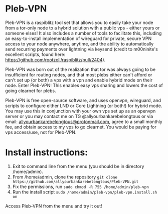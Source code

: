 # Pleb-VPN
Pleb-VPN is a raspiblitz tool set that allows you to easily take your node
from a tor-only node to a hybrid solution with a public vps - either yours or
someone elses! It also includes a number of tools to facilitate this, including
an easy-to-install implementation of wireguard for private, secure VPN access
to your node anywhere, anytime, and the ability to automatically send recurring
payments over lightning via keysend (credit to m00ninite's excellent scripts,
found here: https://github.com/rootzoll/raspiblitz/pull/2404).

Pleb-VPN was born out of the realization that tor was always going to be
insufficient for routing nodes, and that most plebs either can't afford
or can't set up (or both) a vps with a vpn and enable hybrid mode on their
node. Enter Pleb-VPN! This enables easy vps sharing and lowers the cost of
going clearnet for plebs.

Pleb-VPN is free open-source software, and uses openvpn, wireguard, and scripts
to configure either LND or Core Lightning (or both!) for hybrid mode. You may
use this in conjunction with your own vps set up as an openvpn server or you may
contact me on TG @allyourbankarebelongtous or via email: 
allyourbankarebelongtous@protonmail.com, agree to a small monthly fee, and obtain
access to my vps to go clearnet. You would be paying for vps access/use, not for
Pleb-VPN.

# Install instructions:
1. Exit to command line from the menu (you should be in directory /home/admin).
2. From /home/admin, clone the repository `git clone https://github.com/allyourbankarebelongtous/Pleb-VPN.git`
3. Fix the permissions, run `sudo chmod -R 755 /home/admin/pleb-vpn`
4. Run the install script `sudo /home/admin/pleb-vpn/pleb-vpn.install.sh on`

Access Pleb-VPN from the menu and try it out!
